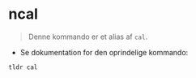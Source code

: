 # ncal

> Denne kommando er et alias af `cal`.

- Se dokumentation for den oprindelige kommando:

`tldr cal`

